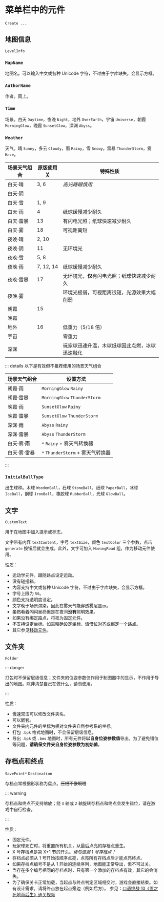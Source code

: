 # 菜单栏中的元件

`Create ...`

## 地图信息

`LevelInfo`

### `MapName`

地图名。可以输入中文或各种 Unicode 字符，不过由于字库缺失，会显示方框。

### `AuthorName`

作者。同上。

### `Time`

场景。白天 `Daytime`，夜晚 `Night`，地外 `OverEarth`，宇宙 `Universe`，朝霞 `MorningGlow`，晚霞 `SunsetGlow`，深渊 `Abyss`。

### `Weather`

天气。晴 `Sunny`，多云 `Cloudy`，雨 `Rainy`，雪 `Snowy`，雷暴 `ThunderStorm`，雾 `Haze`。

| 场景天气组合 | 原版使用关 | 特殊性质                                       |
| ------------ | ---------- | ---------------------------------------------- |
| 白天·晴      | 3, 6       | _高光瞎眼慎用_                                 |
| 白天·阴      |            |                                                |
| 白天·雪      | 1, 9       |                                                |
| 白天·雨      | 4          | 纸球缓慢减少耐久                               |
| 白天·雷暴    | 13         | 有闪电光照；纸球快速减少耐久                   |
| 白天·雾      | 18         | 可视距离短                                     |
| 夜晚·晴      | 2, 10      |                                                |
| 夜晚·阴      | 11         | 无环境光                                       |
| 夜晚·雪      | 5, 8       |                                                |
| 夜晚·雨      | 7, 12, 14  | 纸球缓慢减少耐久                               |
| 夜晚·雷暴    | 17         | 无环境光，**仅**有闪电光照；纸球快速减少耐久   |
| 夜晚·雾      |            | 环境光极弱，可视距离很短，光源效果大幅削弱     |
| 朝霞         | 15         |                                                |
| 晚霞         |            |                                                |
| 地外         | 16         | 低重力（5/18 倍）                              |
| 宇宙         |            | 零重力                                         |
| 深渊         |            | 玩家球迅速升温，木球纸球因此点燃，冰球迅速融化 |

::: details 以下是有效但不推荐使用的场景天气组合

| 场景天气组合 | 设置方法                          |
| ------------ | --------------------------------- |
| 朝霞·雨      | `MorningGlow` `Rainy`             |
| 朝霞·雷暴    | `MorningGlow` `ThunderStorm`      |
| 晚霞·雨      | `SunsetGlow` `Rainy`              |
| 晚霞·雷暴    | `SunsetGlow` `ThunderStorm`       |
| 深渊·雨      | `Abyss` `Rainy`                   |
| 深渊·雷暴    | `Abyss` `ThunderStorm`            |
| 白天·雾·雨   | `*` `Rainy` + 雾天气转换器        |
| 白天·雾·雷暴 | `*` `ThunderStorm` + 雾天气转换器 |

:::

### `InitialBallType`

出生球种。木球 `WoodenBall`，石球 `StoneBall`，纸球 `PaperBall`，冰球 `IceBall`，钢球 `IronBall`，橡胶球 `RubberBall`，光球 `GlowBall`。

## 文字

`CustomText`

用于在地图中加入提示或标志。

文字带有内容 `textContent`，字号 `textSize`，颜色 `textColor` 三个参数，点击 `generate` 按钮后就会生成。此外，文字可加入 `MovingRoad` 组，作为移动元件使用。

性质：

- 运动学元件，跟随路点设定运动。
- 没有碰撞箱。
- 内容支持中文或各种 Unicode 字符，不过由于字库缺失，会显示方框。
- 字号上限为 `50`。
- 颜色支持透明度设定。
- 文字晚于场景渲染，因此在雾天气能穿透雾层显示。
- ~~虽然看着闪闪发亮但是~~在夜间**没有**照明效果。
- 如果没有绑定路点，将视为固定元件。
- 不支持设定坐标。如需精确设定坐标，请[借位对齐](/start/alignment.md#借位对齐)或绑定一个路点。
- 其它参见[移动元件](/glossary/moving-road.md)。

## 文件夹

`Folder`

::: danger

打包时不保留层级信息；文件夹的位姿参数仅作用于制图器中的显示，不作用于导出的地图。除非清楚自己在做什么，请勿使用。

:::

性质：

- 慢速双击可以修改文件夹名。
- 可以嵌套。
- 文件夹内元件的坐标为相对文件夹自然参考系的坐标。
- 打包 `.bpk` 格式地图时，不会保留层级信息。
- 导出 `.bpk` 或 `.bms` 地图时，所有元件将**以自身位姿参数值**导出。为了避免错位等问题，**请确保文件夹自身位姿参数为初始值**。

## 存档点和终点

`SavePoint*` `Destination`

存档点常根据形状称为盘点。~~压根不像啊喂~~

::: warning

存档点和终点不支持缩放；绕 `X` 轴或 `Z` 轴旋转存档点和终点会发生错位，请在游戏中自行检查。

:::

性质：

- 固定元件。
- 玩家球死亡时，将重置所有机关，从最后点亮的存档点重生。
- X 号存档点是第 X+1 节的开头。_请勿遗漏 1 号存档点！_
- 存档点必须从 1 号开始按顺序点亮，点亮所有存档点后才能点亮终点。
- 如果存档点编号不是从 1 开始的连续序列，地图能正常导出，但不可过关。
- 当存在多个编号相同的存档点时，只有第一个添加的存档点有效，其它的会消失。
- 为了确保关卡正常加载，当起点与终点判定区域相交时，游戏会直接结束。如有设计需求，请将终点放在起点旁边（例如后方）。
  参见：[口语挑战 10《置之死地而后生》通关视频](https://www.bilibili.com/video/BV1Xz4y1m7GC)
